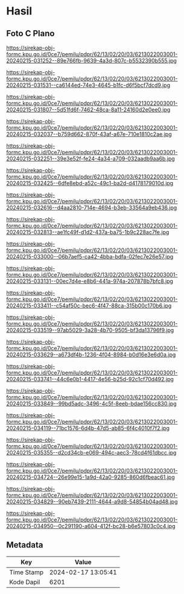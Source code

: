 # Hasil

## Foto C Plano

https://sirekap-obj-formc.kpu.go.id/0ce7/pemilu/pdpr/62/13/02/20/03/6213022003001-20240215-031252--89e766fb-9639-4a3d-807c-b5532390b555.jpg

https://sirekap-obj-formc.kpu.go.id/0ce7/pemilu/pdpr/62/13/02/20/03/6213022003001-20240215-031531--ca6144ed-74e3-4645-b1fc-d6f5bcf7dcd9.jpg

https://sirekap-obj-formc.kpu.go.id/0ce7/pemilu/pdpr/62/13/02/20/03/6213022003001-20240215-031807--5d51fd6f-7462-48ca-8a11-24160d2e0ee0.jpg

https://sirekap-obj-formc.kpu.go.id/0ce7/pemilu/pdpr/62/13/02/20/03/6213022003001-20240215-032037--b759d662-870f-43af-a67e-710e1810c2ae.jpg

https://sirekap-obj-formc.kpu.go.id/0ce7/pemilu/pdpr/62/13/02/20/03/6213022003001-20240215-032251--39e3e52f-fe24-4a34-a709-032aadb9aa6b.jpg

https://sirekap-obj-formc.kpu.go.id/0ce7/pemilu/pdpr/62/13/02/20/03/6213022003001-20240215-032425--6dfe8ebd-a52c-49c1-ba2d-d4178179010d.jpg

https://sirekap-obj-formc.kpu.go.id/0ce7/pemilu/pdpr/62/13/02/20/03/6213022003001-20240215-032616--d4aa2810-714e-4694-b3eb-33564a9eb436.jpg

https://sirekap-obj-formc.kpu.go.id/0ce7/pemilu/pdpr/62/13/02/20/03/6213022003001-20240215-032813--ae1fc49f-d1d2-437a-ba75-1b9c228ac7fe.jpg

https://sirekap-obj-formc.kpu.go.id/0ce7/pemilu/pdpr/62/13/02/20/03/6213022003001-20240215-033000--06b7aef5-ca42-4bba-bdfa-02fec7e26e57.jpg

https://sirekap-obj-formc.kpu.go.id/0ce7/pemilu/pdpr/62/13/02/20/03/6213022003001-20240215-033131--00ec7d4e-e8b6-441a-974a-207878b7bfc8.jpg

https://sirekap-obj-formc.kpu.go.id/0ce7/pemilu/pdpr/62/13/02/20/03/6213022003001-20240215-033411--c54af50c-bec6-4f47-88ca-315b00c170b6.jpg

https://sirekap-obj-formc.kpu.go.id/0ce7/pemilu/pdpr/62/13/02/20/03/6213022003001-20240215-033519--97ab5029-3a28-4b70-9505-bf3da13796f9.jpg

https://sirekap-obj-formc.kpu.go.id/0ce7/pemilu/pdpr/62/13/02/20/03/6213022003001-20240215-033629--a673df4b-1236-4f04-8984-b0d16e3e6d0a.jpg

https://sirekap-obj-formc.kpu.go.id/0ce7/pemilu/pdpr/62/13/02/20/03/6213022003001-20240215-033741--44c6e0b1-4417-4e56-b25d-92c1cf70d492.jpg

https://sirekap-obj-formc.kpu.go.id/0ce7/pemilu/pdpr/62/13/02/20/03/6213022003001-20240215-033849--99bd5adc-3496-4c5f-8eeb-bdae156cc830.jpg

https://sirekap-obj-formc.kpu.go.id/0ce7/pemilu/pdpr/62/13/02/20/03/6213022003001-20240215-034119--71bc1576-6d4b-47d5-ab85-6f4c4010f7f2.jpg

https://sirekap-obj-formc.kpu.go.id/0ce7/pemilu/pdpr/62/13/02/20/03/6213022003001-20240215-035355--d2cd34cb-e069-494c-aec3-78cd4f61dbcc.jpg

https://sirekap-obj-formc.kpu.go.id/0ce7/pemilu/pdpr/62/13/02/20/03/6213022003001-20240215-034724--26e99e15-1a9d-42a0-9285-860d6fbeac61.jpg

https://sirekap-obj-formc.kpu.go.id/0ce7/pemilu/pdpr/62/13/02/20/03/6213022003001-20240215-034829--90eb7439-2111-4644-a9d8-54854b04ad48.jpg

https://sirekap-obj-formc.kpu.go.id/0ce7/pemilu/pdpr/62/13/02/20/03/6213022003001-20240215-034950--0c291190-a604-412f-bc28-b6e57803c0c4.jpg


## Metadata

| Key        | Value               |
| ---------- | ------------------- |
| Time Stamp | 2024-02-17 13:05:41 |
| Kode Dapil | 6201                |



